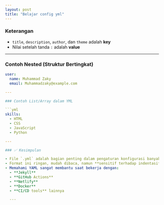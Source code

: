 ```yaml
---
layout: post
title: "Belajar config yml"
---
```


### Keterangan

- `title`, `description`, `author`, dan `theme` adalah **key**
- Nilai setelah tanda `:` adalah **value**

---

### Contoh Nested (Struktur Bertingkat)

```yml
user:
  name: Muhammad Zaky
  email: Muhammadzaky@example.com

---

### Contoh List/Array dalam YML

```yml
skills:
  - HTML
  - CSS
  - JavaScript
  - Python

---

### ✅ Kesimpulan

- File `.yml` adalah bagian penting dalam pengaturan konfigurasi banyak proyek modern.
- Format ini ringan, mudah dibaca, namun **sensitif terhadap indentasi**.
- Memahami YAML sangat membantu saat bekerja dengan:
  - **Jekyll**
  - **GitHub Actions**
  - **Netlify**
  - **Docker**
  - **CI/CD tools** lainnya

  ---